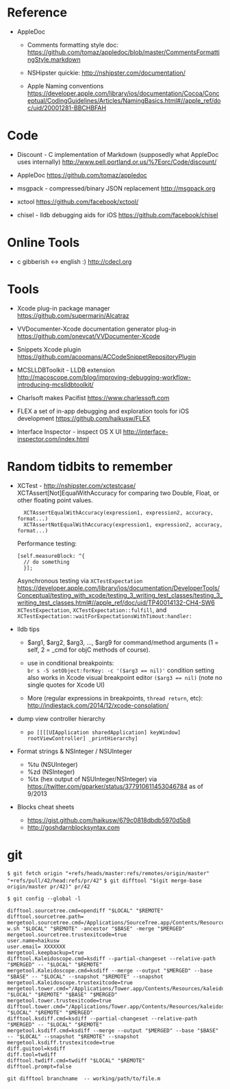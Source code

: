 Reference
===

- AppleDoc
  -  Comments formatting style doc:
      https://github.com/tomaz/appledoc/blob/master/CommentsFormattingStyle.markdown

  - NSHipster quickie:
      http://nshipster.com/documentation/

  - Apple Naming conventions
  https://developer.apple.com/library/ios/documentation/Cocoa/Conceptual/CodingGuidelines/Articles/NamingBasics.html#//apple_ref/doc/uid/20001281-BBCHBFAH


   
Code
===

- Discount - C implementation of Markdown (supposedly what AppleDoc uses internally)
  http://www.pell.portland.or.us/%7Eorc/Code/discount/

- AppleDoc
  https://github.com/tomaz/appledoc


- msgpack - compressed/binary JSON replacement 
  http://msgpack.org

- xctool
  https://github.com/facebook/xctool/

- chisel - lldb debugging aids for iOS
  https://github.com/facebook/chisel


Online Tools
===

- c gibberish <-> english  :)
  http://cdecl.org

Tools
===

- Xcode plug-in package manager
  https://github.com/supermarin/Alcatraz

- VVDocumenter-Xcode documentation generator plug-in
  https://github.com/onevcat/VVDocumenter-Xcode

- Snippets Xcode plugin
  https://github.com/acoomans/ACCodeSnippetRepositoryPlugin

- MCSLLDBToolkit - LLDB extension
  http://macoscope.com/blog/improving-debugging-workflow-introducing-mcslldbtoolkit/

- Charlsoft makes Pacifist
  https://www.charlessoft.com

- FLEX a set of in-app debugging and exploration tools for iOS development
  https://github.com/haikusw/FLEX

- Interface Inspector - inspect OS X UI
  http://interface-inspector.com/index.html


Random tidbits to remember
===

- XCTest - http://nshipster.com/xctestcase/
   XCTAssert[Not]EqualWithAccuracy for comparing two Double, Float, or other floating point values.
  ```
    XCTAssertEqualWithAccuracy(expression1, expression2, accuracy, format...)
    XCTAssertNotEqualWithAccuracy(expression1, expression2, accuracy, format...)
  ```
   Performance testing:
    ``` 
    [self.measureBlock: ^{
      // do something
      }];
    ```
   Asynchronous testing via `XCTestExpectation`
      https://developer.apple.com/library/ios/documentation/DeveloperTools/Conceptual/testing_with_xcode/testing_3_writing_test_classes/testing_3_writing_test_classes.html#//apple_ref/doc/uid/TP40014132-CH4-SW6
      `XCTestExpectation`, `XCTestExpectation::fulfill`, and `XCTestExpectation::waitForExpectationsWithTimout:handler:`
   

- lldb tips
  - $arg1, $arg2, $arg3, ..., $arg9 for command/method arguments (1 = self, 2 = _cmd for objC methods of course).
  - use in conditional breakpoints:  
      ```br s -S setObject:forKey: -c '($arg3 == nil)'```
    condition setting also works in Xcode visual breakpoint editor ``($arg3 == nil)``  (note no single quotes for Xcode UI)

  - More (regular expressions in breakpoints, `thread return`, etc):
    http://indiestack.com/2014/12/xcode-consolation/

- dump view controller hierarchy
  - ```po [[[[UIApplication sharedApplication] keyWindow] rootViewController] _printHierarchy]```

- Format strings & NSInteger / NSUInteger
  - %tu (NSUInteger)
  - %zd (NSInteger)
  - %tx (hex output of NSUInteger/NSInteger)
  via https://twitter.com/gparker/status/377910611453046784 as of 9/2013


- Blocks cheat sheets
  - https://gist.github.com/haikusw/679c0818dbdb5970d5b8
  - http://goshdarnblocksyntax.com


git
===

`$ git fetch origin "+refs/heads/master:refs/remotes/origin/master" "+refs/pull/42/head:refs/pr/42"`
`$ git difftool "$(git merge-base origin/master pr/42)" pr/42`

`$ git config --global -l`

    difftool.sourcetree.cmd=opendiff "$LOCAL" "$REMOTE"
    difftool.sourcetree.path=
    mergetool.sourcetree.cmd=/Applications/SourceTree.app/Contents/Resources/opendiff-w.sh "$LOCAL" "$REMOTE" -ancestor "$BASE" -merge "$MERGED"
    mergetool.sourcetree.trustexitcode=true
    user.name=haikusw
    user.email= XXXXXXX
    mergetool.keepbackup=true
    difftool.Kaleidoscope.cmd=ksdiff --partial-changeset --relative-path "$MERGED" -- "$LOCAL" "$REMOTE"
    mergetool.Kaleidoscope.cmd=ksdiff --merge --output "$MERGED" --base "$BASE" -- "$LOCAL" --snapshot "$REMOTE" --snapshot
    mergetool.Kaleidoscope.trustexitcode=true
    mergetool.tower.cmd="/Applications/Tower.app/Contents/Resources/kaleidoscope.sh" "$LOCAL" "$REMOTE" "$BASE" "$MERGED"
    mergetool.tower.trustexitcode=true
    difftool.tower.cmd="/Applications/Tower.app/Contents/Resources/kaleidoscope.sh" "$LOCAL" "$REMOTE" "$MERGED"
    difftool.ksdiff.cmd=ksdiff --partial-changeset --relative-path "$MERGED" -- "$LOCAL" "$REMOTE"
    mergetool.ksdiff.cmd=ksdiff --merge --output "$MERGED" --base "$BASE" -- "$LOCAL" --snapshot "$REMOTE" --snapshot
    mergetool.ksdiff.trustexitcode=true
    diff.guitool=ksdiff
    diff.tool=twdiff
    difftool.twdiff.cmd=twdiff "$LOCAL" "$REMOTE"
    difftool.prompt=false

`git difftool branchname  -- working/path/to/file.m`
